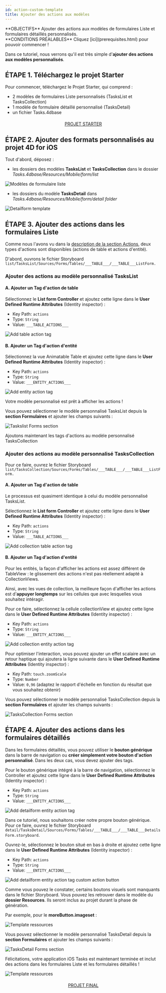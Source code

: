 ```yaml
---
id: action-custom-template
title: Ajouter des actions aux modèles
---
```


<div markdown="1" class = "objectives">
**OBJECTIFS**
Ajouter des actions aux modèles de formulaires Liste et formulaires détaillés personnalisés.
</div>

<div markdown="1" class = "prerequisites">
**CONDITIONS PRÉALABLES**
Cliquez [ici](prerequisites.html) pour pouvoir commencer !
</div>

Dans ce tutoriel, nous verrons qu'il est très simple d'**ajouter des actions aux modèles personnalisés**.

## ÉTAPE 1. Téléchargez le projet Starter

Pour commencer, téléchargez le Projet Starter, qui comprend :

* 2 modèles de formulaires Liste personnalisés (TasksList et TasksCollection)
* 1 modèle de formulaire détaillé personnalisé (TasksDetail)
* un fichier Tasks.4dbase

<div markdown="1" style="text-align: center; margin-top: 20px; margin-bottom: 20px">

<a class="button"
href="https://github.com/4d-for-ios/tutorial-AddingActionToTemplates/archive/1dc5aecfbea62a9999d571cb1a956f1ef6983111.zip">PROJET STARTER</a>
</div>

## ÉTAPE 2. Ajouter des formats personnalisés au projet 4D for iOS

Tout d'abord, déposez :

* les dossiers des modèles **TasksList** et **TasksCollection** dans le dossier *Tasks.4dbase/Resources/Mobile/form/list*

![Modèles de formulaire liste](assets/en/actions/Listform-templates.png)

* les dossiers du modèle **TasksDetail** dans *Tasks.4dbase/Resources/Mobile/form/detail folder*

![Detailform template](assets/en/actions/Detailform-template.png)

## ÉTAPE 3. Ajouter des actions dans les formulaires Liste

Comme nous l'avons vu dans la [description de la section Actions](actions.html), deux types d'actions sont disponibles (actions de table et actions d'entité).

D'abord, ouvrons le fichier Storyboard `list/TasksList/Sources/Forms/Tables/___TABLE___/___TABLE___ListForm.`

### Ajouter des actions au modèle personnalisé TasksList

#### A. Ajouter un Tag d'action de table

Sélectionnez le **List form Controller** et ajoutez cette ligne dans le **User Defined Runtime Attributes** (Identity inspector) :

* Key Path: `actions`
* Type: `String`
* Value: `___TABLE_ACTIONS___`

![Add table action tag](assets/en/actions/Add-table-tag-taskslist.png)


#### B. Ajouter un Tag d'action d'entité

Sélectionnez la vue Animatable Table et ajoutez cette ligne dans le **User Defined Runtime Attributes** (Identity inspector) :

* Key Path: `actions`
* Type: `String`
* Value: `___ENTITY_ACTIONS___`

![Add entity action tag](assets/en/actions/Add-entity-tag-taskslist.png)

Votre modèle personnalisé est prêt à afficher les actions !

Vous pouvez sélectionner le modèle personnalisé TasksList depuis la **section Formulaires** et ajouter les champs suivants :

![Taskslist Forms section](assets/en/actions/listform-taskslist-forms-section.png)

Ajoutons maintenant les tags d'actions au modèle personnalisé TasksCollection

### Ajouter des actions au modèle personnalisé TasksCollection

Pour ce faire, ouvrez le fichier Storyboard `list/TasksCollection/Sources/Forms/Tables/___TABLE___/___TABLE___ListForm.`

#### A. Ajouter un Tag d'action de table

Le processus est quasiment identique à celui du modèle personnalisé TasksList.

Sélectionnez le **List form Controller** et ajoutez cette ligne dans le **User Defined Runtime Attributes** (Identity inspector) :

* Key Path: `actions`
* Type: `String`
* Value: `___TABLE_ACTIONS___`

![Add collection table action tag](assets/en/actions/Add-collection-table-tag-taskslist.png)

#### B. Ajouter un Tag d'action d'entité

Pour les entités, la façon d'afficher les actions est assez différent de TableView : le glissement des actions n'est pas réellement adapté à CollectionViews.

Ainsi, avec les vues de collection, la meilleure façon d'afficher les actions est d'**appuyer longtemps** sur les cellules que avec lesquelles vous souhaitez intéragir.

Pour ce faire, sélectionnez la cellule collectionView et ajoutez cette ligne dans le **User Defined Runtime Attributes** (Identity inspector) :

* Key Path: `actions`
* Type: `String`
* Value: `___ENTITY_ACTIONS___`

![Add collection entity action tag](assets/en/actions/Add-collection-entity-tag-taskslist.png)

Pour optimiser l'interaction, vous pouvez ajouter un effet scalaire avec un retour haptique qui ajoutera la ligne suivante dans le **User Defined Runtime Attributes** (Identity inspector) :

* Key Path: `touch.zoomScale`
* Type: `Number`
* Value: `0,96` (adaptez le rapport d'échelle en fonction du résultat que vous souhaitez obtenir)

Vous pouvez sélectionner le modèle personnalisé TasksCollection depuis la **section Formulaires** et ajouter les champs suivants :

![TasksCollection Forms section](assets/en/actions/listform-taskscollection-forms-section.png)


## ÉTAPE 4. Ajouter des actions dans les formulaires détaillés

Dans les formulaires détaillés, vous pouvez utiliser le **bouton générique** dans la barre de navigation ou **créer simplement votre bouton d'action personnalisé**. Dans les deux cas, vous devez ajouter des tags.

Pour le bouton générique intégré à la barre de navigation, sélectionnez le Controller et ajoutez cette ligne dans le **User Defined Runtime Attributes** (Identity inspector) :

* Key Path: `actions`
* Type: `String`
* Value: `___ENTITY_ACTIONS___`

![Add detailform entity action tag](assets/en/actions/Detail-form-action-navigationBar.png)

Dans ce tutoriel, nous souhaitons créer notre propre bouton générique. Pour ce faire, ouvrez le fichier Storyboard `detail/TasksDetail/Sources/Forms/Tables/___TABLE___/___TABLE___DetailsForm.storyboard`.

Ouvrez-le, sélectionnez le bouton situé en bas à droite et ajoutez cette ligne dans le **User Defined Runtime Attributes** (Identity inspector) :

* Key Path: `actions`
* Type: `String`
* Value: `___ENTITY_ACTIONS___`

![Add detailform entity action tag custom action button](assets/en/actions/Detail-form-action-custom-action-Button.png)

Comme vous pouvez le constater, certains boutons visuels sont manquants dans le fichier Storyboard. Vous pouvez les retrouver dans le modèle du **dossier Resources**. Ils seront inclus au projet durant la phase de génération.

Par exemple, pour le **moreButton.imageset** :

![Template ressources](assets/en/actions/Template-Ressources.png)

Vous pouvez sélectionner le modèle personnalisé TasksDetail depuis la **section Formulaires** et ajouter les champs suivants :

![TasksDetail Forms section](assets/en/actions/detailform-forms-section.png)

Félicitations, votre application iOS Tasks est maintenant terminée et inclut des actions dans les formulaires Liste et les formulaires détaillés !

![Template ressources](assets/en/actions/ListForm-entity-action-tableview.png)

<div markdown="1" style="text-align: center; margin-top: 20px; margin-bottom: 20px">

<a class="button"
href="https://github.com/4d-for-ios/tutorial-AddingActionToTemplates/releases/latest/download/tutorial-AddingActionToTemplates.zip">PROJET FINAL</a>
</div>

